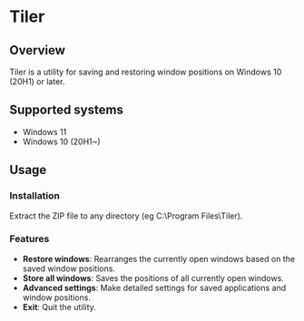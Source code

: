 # Tiler

## Overview

Tiler is a utility for saving and restoring window positions on Windows 10 (20H1) or later.

## Supported systems

- Windows 11
- Windows 10 (20H1~)

## Usage

### Installation

Extract the ZIP file to any directory (eg C:\Program Files\Tiler).

### Features

- **Restore windows**: Rearranges the currently open windows based on the saved window positions.
- **Store all windows**: Saves the positions of all currently open windows.
- **Advanced settings**: Make detailed settings for saved applications and window positions.
- **Exit**: Quit the utility.
